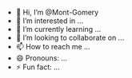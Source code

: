 - 👋 Hi, I’m @Mont-Gomery
- 👀 I’m interested in ...
- 🌱 I’m currently learning ...
- 💞️ I’m looking to collaborate on ...
- 📫 How to reach me ...
- 😄 Pronouns: ...
- ⚡ Fun fact: ...

<!---
Mont-Gomery/Mont-Gomery is a ✨ special ✨ repository because its `README.md` (this file) appears on your GitHub profile.
You can click the Preview link to take a look at your changes.
--->
